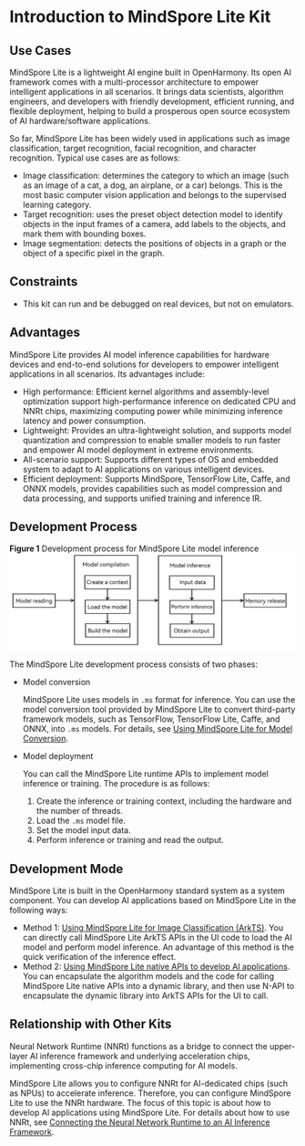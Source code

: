 # Introduction to MindSpore Lite Kit

## Use Cases

MindSpore Lite is a lightweight AI engine built in OpenHarmony. Its open AI framework comes with a multi-processor architecture to empower intelligent applications in all scenarios. It brings data scientists, algorithm engineers, and developers with friendly development, efficient running, and flexible deployment, helping to build a prosperous open source ecosystem of AI hardware/software applications.

So far, MindSpore Lite has been widely used in applications such as image classification, target recognition, facial recognition, and character recognition. Typical use cases are as follows:

- Image classification: determines the category to which an image (such as an image of a cat, a dog, an airplane, or a car) belongs. This is the most basic computer vision application and belongs to the supervised learning category.
- Target recognition: uses the preset object detection model to identify objects in the input frames of a camera, add labels to the objects, and mark them with bounding boxes.
- Image segmentation: detects the positions of objects in a graph or the object of a specific pixel in the graph.

## Constraints

- This kit can run and be debugged on real devices, but not on emulators.

## Advantages

MindSpore Lite provides AI model inference capabilities for hardware devices and end-to-end solutions for developers to empower intelligent applications in all scenarios. Its advantages include:

- High performance: Efficient kernel algorithms and assembly-level optimization support high-performance inference on dedicated CPU and NNRt chips, maximizing computing power while minimizing inference latency and power consumption.
- Lightweight: Provides an ultra-lightweight solution, and supports model quantization and compression to enable smaller models to run faster and empower AI model deployment in extreme environments.
- All-scenario support: Supports different types of OS and embedded system to adapt to AI applications on various intelligent devices.
- Efficient deployment: Supports MindSpore, TensorFlow Lite, Caffe, and ONNX models, provides capabilities such as model compression and data processing, and supports unified training and inference IR.

## Development Process

**Figure 1** Development process for MindSpore Lite model inference
![mindspore workflow](figures/mindspore_workflow.png)

The MindSpore Lite development process consists of two phases:

- Model conversion

  MindSpore Lite uses models in `.ms` format for inference. You can use the model conversion tool provided by MindSpore Lite to convert third-party framework models, such as TensorFlow, TensorFlow Lite, Caffe, and ONNX, into `.ms` models. For details, see [Using MindSpore Lite for Model Conversion](./mindspore-lite-converter-guidelines.md).

- Model deployment

  You can call the MindSpore Lite runtime APIs to implement model inference or training. The procedure is as follows:

    1. Create the inference or training context, including the hardware and the number of threads.
    2. Load the `.ms` model file.
    3. Set the model input data.
    4. Perform inference or training and read the output.

## Development Mode

MindSpore Lite is built in the OpenHarmony standard system as a system component. You can develop AI applications based on MindSpore Lite in the following ways:

- Method 1: [Using MindSpore Lite for Image Classification (ArkTS)](./mindspore-guidelines-based-js.md). You can directly call MindSpore Lite ArkTS APIs in the UI code to load the AI model and perform model inference. An advantage of this method is the quick verification of the inference effect.
- Method 2: [Using MindSpore Lite native APIs to develop AI applications](./mindspore-guidelines-based-native.md). You can encapsulate the algorithm models and the code for calling MindSpore Lite native APIs into a dynamic library, and then use N-API to encapsulate the dynamic library into ArkTS APIs for the UI to call.

## Relationship with Other Kits

Neural Network Runtime (NNRt) functions as a bridge to connect the upper-layer AI inference framework and underlying acceleration chips, implementing cross-chip inference computing for AI models.

MindSpore Lite allows you to configure NNRt for AI-dedicated chips (such as NPUs) to accelerate inference. Therefore, you can configure MindSpore Lite to use the NNRt hardware. The focus of this topic is about how to develop AI applications using MindSpore Lite. For details about how to use NNRt, see [Connecting the Neural Network Runtime to an AI Inference Framework](../nnrt/neural-network-runtime-guidelines.md).
